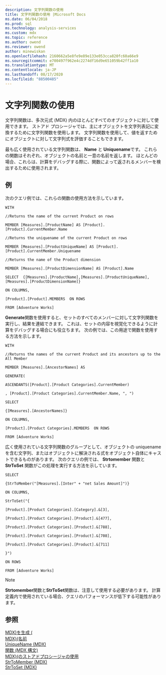 ```yaml
---
description: 文字列関数の使用
title: 文字列関数の使用 |Microsoft Docs
ms.date: 06/04/2018
ms.prod: sql
ms.technology: analysis-services
ms.custom: mdx
ms.topic: reference
ms.author: owend
ms.reviewer: owend
author: minewiskan
ms.openlocfilehash: 2160662a5e8fe9e89e133e053cca820fc60a66e9
ms.sourcegitcommit: e700497f962e4c2274df16d9e651059b42ff1a10
ms.translationtype: MT
ms.contentlocale: ja-JP
ms.lasthandoff: 08/17/2020
ms.locfileid: "88500485"
---
```

# <a name="using-string-functions"></a>文字列関数の使用


  文字列関数は、多次元式 (MDX) 内のほとんどすべてのオブジェクトに対して使用できます。 ストアド プロシージャでは、主にオブジェクトを文字列表記に変換するために文字列関数を使用します。 文字列関数を使用して、値を返すためにオブジェクトに対して文字列式を評価することもできます。  
  
 最も広く使用されている文字列関数は、 **Name** と **Uniquename**です。 これらの関数はそれぞれ、オブジェクトの名前と一意の名前を返します。 ほとんどの場合、これらは、計算をデバッグする際に、関数によって返されるメンバーを検出するために使用されます。  
  
## <a name="examples"></a>例  
 次のクエリ例では、これらの関数の使用方法を示しています。  
  
 `WITH`  
  
 `//Returns the name of the current Product on rows`  
  
 `MEMBER [Measures].[ProductName] AS [Product].[Product].CurrentMember.Name`  
  
 `//Returns the uniquename of the current Product on rows`  
  
 `MEMBER [Measures].[ProductUniqueName] AS [Product].[Product].CurrentMember.Uniquename`  
  
 `//Returns the name of the Product dimension`  
  
 `MEMBER [Measures].[ProductDimensionName] AS [Product].Name`  
  
 `SELECT  {[Measures].[ProductName],[Measures].[ProductUniqueName],[Measures].[ProductDimensionName]}`  
  
 `ON COLUMNS,`  
  
 `[Product].[Product].MEMBERS  ON ROWS`  
  
 `FROM [Adventure Works]`  
  
 **Generate**関数を使用すると、セットのすべてのメンバーに対して文字列関数を実行し、結果を連結できます。 これは、セットの内容を視覚化できるように計算をデバッグする場合にも役立ちます。 次の例では、この用途で関数を使用する方法を示します。  
  
 `WITH`  
  
 `//Returns the names of the current Product and its ancestors up to the All Member`  
  
 `MEMBER [Measures].[AncestorNames] AS`  
  
 `GENERATE(`  
  
 `ASCENDANTS([Product].[Product Categories].CurrentMember)`  
  
 `, [Product].[Product Categories].CurrentMember.Name, ", ")`  
  
 `SELECT`  
  
 `{[Measures].[AncestorNames]}`  
  
 `ON COLUMNS,`  
  
 `[Product].[Product Categories].MEMBERS  ON ROWS`  
  
 `FROM [Adventure Works]`  
  
 広く使用されている文字列関数のグループとして、オブジェクトの uniquename を含む文字列、またはオブジェクトに解決される式をオブジェクト自体にキャストできるものがあります。 次のクエリの例では、 **Strtomember** 関数と **StrToSet** 関数がこの処理を実行する方法を示しています。  
  
 `SELECT`  
  
 `{StrToMember("[Measures].[Inter" + "net Sales Amount]")}`  
  
 `ON COLUMNS,`  
  
 `StrToSet("{`  
  
 `[Product].[Product Categories].[Category].&[3],`  
  
 `[Product].[Product Categories].[Product].&[477],`  
  
 `[Product].[Product Categories].[Product].&[788],`  
  
 `[Product].[Product Categories].[Product].&[708],`  
  
 `[Product].[Product Categories].[Product].&[711]`  
  
 `}")`  
  
 `ON ROWS`  
  
 `FROM [Adventure Works]`  
  
> [!NOTE]  
>  **Strtomember**関数と**StrToSet**関数は、注意して使用する必要があります。 計算定義内で使用されている場合、クエリのパフォーマンスが低下する可能性があります。  
  
## <a name="see-also"></a>参照  
 [MDX&#41;を生成 &#40;](../mdx/generate-mdx.md)   
 [MDX&#41;&#40;名前 ](../mdx/name-mdx.md)   
 [UniqueName &#40;MDX&#41;](../mdx/uniquename-mdx.md)   
 [関数 &#40;MDX 構文&#41;](../mdx/functions-mdx-syntax.md)   
 [MDX&#41;&#40;のストアドプロシージャの使用 ](../mdx/using-stored-procedures-mdx.md)   
 [StrToMember &#40;MDX&#41;](../mdx/strtomember-mdx.md)   
 [StrToSet &#40;MDX&#41;](../mdx/strtoset-mdx.md)  
  
  
